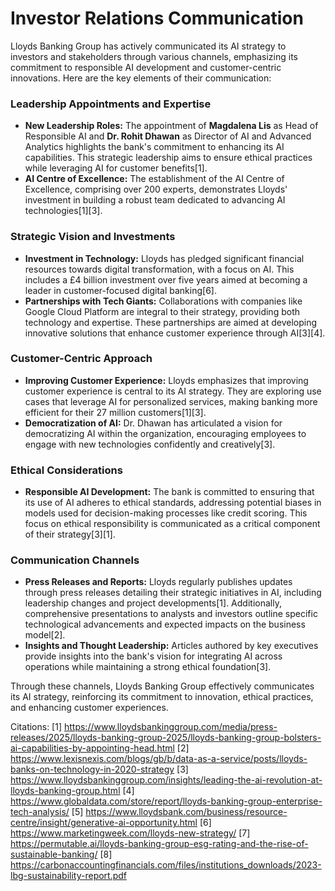 # Investor Relations Communication

Lloyds Banking Group has actively communicated its AI strategy to investors and stakeholders through various channels, emphasizing its commitment to responsible AI development and customer-centric innovations. Here are the key elements of their communication:

### Leadership Appointments and Expertise
- **New Leadership Roles:** The appointment of **Magdalena Lis** as Head of Responsible AI and **Dr. Rohit Dhawan** as Director of AI and Advanced Analytics highlights the bank's commitment to enhancing its AI capabilities. This strategic leadership aims to ensure ethical practices while leveraging AI for customer benefits[1].
- **AI Centre of Excellence:** The establishment of the AI Centre of Excellence, comprising over 200 experts, demonstrates Lloyds' investment in building a robust team dedicated to advancing AI technologies[1][3].

### Strategic Vision and Investments
- **Investment in Technology:** Lloyds has pledged significant financial resources towards digital transformation, with a focus on AI. This includes a £4 billion investment over five years aimed at becoming a leader in customer-focused digital banking[6].
- **Partnerships with Tech Giants:** Collaborations with companies like Google Cloud Platform are integral to their strategy, providing both technology and expertise. These partnerships are aimed at developing innovative solutions that enhance customer experience through AI[3][4].

### Customer-Centric Approach
- **Improving Customer Experience:** Lloyds emphasizes that improving customer experience is central to its AI strategy. They are exploring use cases that leverage AI for personalized services, making banking more efficient for their 27 million customers[1][3].
- **Democratization of AI:** Dr. Dhawan has articulated a vision for democratizing AI within the organization, encouraging employees to engage with new technologies confidently and creatively[3].

### Ethical Considerations
- **Responsible AI Development:** The bank is committed to ensuring that its use of AI adheres to ethical standards, addressing potential biases in models used for decision-making processes like credit scoring. This focus on ethical responsibility is communicated as a critical component of their strategy[3][1].

### Communication Channels
- **Press Releases and Reports:** Lloyds regularly publishes updates through press releases detailing their strategic initiatives in AI, including leadership changes and project developments[1]. Additionally, comprehensive presentations to analysts and investors outline specific technological advancements and expected impacts on the business model[2].
- **Insights and Thought Leadership:** Articles authored by key executives provide insights into the bank's vision for integrating AI across operations while maintaining a strong ethical foundation[3].

Through these channels, Lloyds Banking Group effectively communicates its AI strategy, reinforcing its commitment to innovation, ethical practices, and enhancing customer experiences.

Citations:
[1] https://www.lloydsbankinggroup.com/media/press-releases/2025/lloyds-banking-group-2025/lloyds-banking-group-bolsters-ai-capabilities-by-appointing-head.html
[2] https://www.lexisnexis.com/blogs/gb/b/data-as-a-service/posts/lloyds-banks-on-technology-in-2020-strategy
[3] https://www.lloydsbankinggroup.com/insights/leading-the-ai-revolution-at-lloyds-banking-group.html
[4] https://www.globaldata.com/store/report/lloyds-banking-group-enterprise-tech-analysis/
[5] https://www.lloydsbank.com/business/resource-centre/insight/generative-ai-opportunity.html
[6] https://www.marketingweek.com/lloyds-new-strategy/
[7] https://permutable.ai/lloyds-banking-group-esg-rating-and-the-rise-of-sustainable-banking/
[8] https://carbonaccountingfinancials.com/files/institutions_downloads/2023-lbg-sustainability-report.pdf